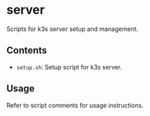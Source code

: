 # server

Scripts for k3s server setup and management.

## Contents
- `setup.sh`: Setup script for k3s server.

## Usage
Refer to script comments for usage instructions.